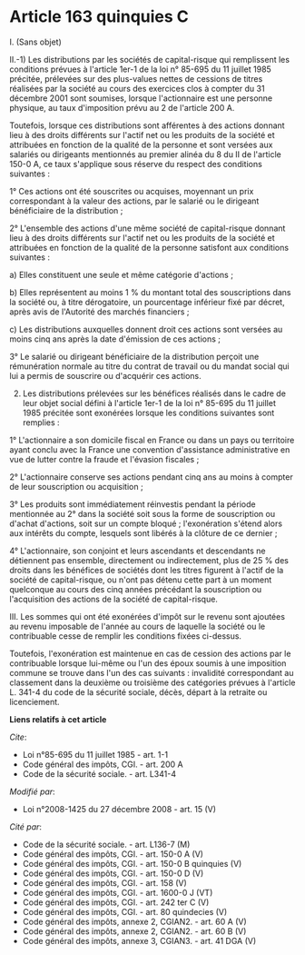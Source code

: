# Article 163 quinquies C

I. (Sans objet) 

II.-1) Les distributions par les sociétés de capital-risque qui remplissent les conditions prévues à l'article 1er-1 de la
loi n° 85-695 du 11 juillet 1985 précitée, prélevées sur des plus-values nettes de cessions de titres réalisées par la
société au cours des exercices clos à compter du 31 décembre 2001 sont soumises, lorsque l'actionnaire est une personne
physique, au taux d'imposition prévu au 2 de l'article 200 A. 

Toutefois, lorsque ces distributions sont afférentes à des actions donnant lieu à des droits différents sur l'actif net ou
les produits de la société et attribuées en fonction de la qualité de la personne et sont versées aux salariés ou dirigeants
mentionnés au premier alinéa du 8 du II de l'article 150-0 A, ce taux s'applique sous réserve du respect des conditions
suivantes : 

1° Ces actions ont été souscrites ou acquises, moyennant un prix correspondant à la valeur des actions, par le salarié ou le
dirigeant bénéficiaire de la distribution ; 

2° L'ensemble des actions d'une même société de capital-risque donnant lieu à des droits différents sur l'actif net ou les
produits de la société et attribuées en fonction de la qualité de la personne satisfont aux conditions suivantes : 

a) Elles constituent une seule et même catégorie d'actions ; 

b) Elles représentent au moins 1 % du montant total des souscriptions dans la société ou, à titre dérogatoire, un pourcentage
inférieur fixé par décret, après avis de l'Autorité des marchés financiers ; 

c) Les distributions auxquelles donnent droit ces actions sont versées au moins cinq ans après la date d'émission de ces
actions ; 

3° Le salarié ou dirigeant bénéficiaire de la distribution perçoit une rémunération normale au titre du contrat de travail ou
du mandat social qui lui a permis de souscrire ou d'acquérir ces actions. 

2) Les distributions prélevées sur les bénéfices réalisés dans le cadre de leur objet social défini à l'article 1er-1 de la
loi n° 85-695 du 11 juillet 1985 précitée sont exonérées lorsque les conditions suivantes sont remplies : 

1° L'actionnaire a son domicile fiscal en France ou dans un pays ou territoire ayant conclu avec la France une convention
d'assistance administrative en vue de lutter contre la fraude et l'évasion fiscales ; 

2° L'actionnaire conserve ses actions pendant cinq ans au moins à compter de leur souscription ou acquisition ; 

3° Les produits sont immédiatement réinvestis pendant la période mentionnée au 2° dans la société soit sous la forme de
souscription ou d'achat d'actions, soit sur un compte bloqué ; l'exonération s'étend alors aux intérêts du compte, lesquels
sont libérés à la clôture de ce dernier ; 

4° L'actionnaire, son conjoint et leurs ascendants et descendants ne détiennent pas ensemble, directement ou indirectement,
plus de 25 % des droits dans les bénéfices de sociétés dont les titres figurent à l'actif de la société de capital-risque, ou
n'ont pas détenu cette part à un moment quelconque au cours des cinq années précédant la souscription ou l'acquisition des
actions de la société de capital-risque. 

III. Les sommes qui ont été exonérées d'impôt sur le revenu sont ajoutées au revenu imposable de l'année au cours de laquelle
la société ou le contribuable cesse de remplir les conditions fixées ci-dessus. 

Toutefois, l'exonération est maintenue en cas de cession des actions par le contribuable lorsque lui-même ou l'un des époux
soumis à une imposition commune se trouve dans l'un des cas suivants : invalidité correspondant au classement dans la
deuxième ou troisième des catégories prévues à l'article L. 341-4 du code de la sécurité sociale, décès, départ à la retraite
ou licenciement.

**Liens relatifs à cet article**

_Cite_:

  - Loi n°85-695 du 11 juillet 1985 - art. 1-1
  - Code général des impôts, CGI. - art. 200 A
  - Code de la sécurité sociale. - art. L341-4

_Modifié par_:

  - Loi n°2008-1425 du 27 décembre 2008 - art. 15 (V)

_Cité par_:

  - Code de la sécurité sociale. - art. L136-7 (M)
  - Code général des impôts, CGI. - art. 150-0 A (V)
  - Code général des impôts, CGI. - art. 150-0 B quinquies (V)
  - Code général des impôts, CGI. - art. 150-0 D (V)
  - Code général des impôts, CGI. - art. 158 (V)
  - Code général des impôts, CGI. - art. 1600-0 J (VT)
  - Code général des impôts, CGI. - art. 242 ter C (V)
  - Code général des impôts, CGI. - art. 80 quindecies (V)
  - Code général des impôts, annexe 2, CGIAN2. - art. 60 A (V)
  - Code général des impôts, annexe 2, CGIAN2. - art. 60 B (V)
  - Code général des impôts, annexe 3, CGIAN3. - art. 41 DGA (V)
